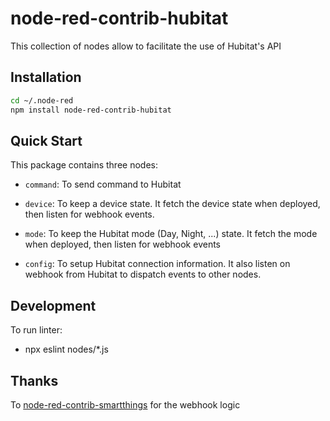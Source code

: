 # node-red-contrib-hubitat

This collection of nodes allow to facilitate the use of Hubitat's API

## Installation

```bash
cd ~/.node-red
npm install node-red-contrib-hubitat
```

## Quick Start

This package contains three nodes:

  * `command`: To send command to Hubitat
  * `device`: To keep a device state. It fetch the device state when deployed, then listen for
    webhook events.
  * `mode`: To keep the Hubitat mode (Day, Night, ...)  state. It fetch the mode when deployed, then listen for
    webhook events

  * `config`: To setup Hubitat connection information. It also listen on webhook from Hubitat
    to dispatch events to other nodes.

## Development

To run linter:

  * npx eslint nodes/*.js

## Thanks

To [node-red-contrib-smartthings](https://github.com/otaviojr/node-red-contrib-smartthings) for the webhook logic
